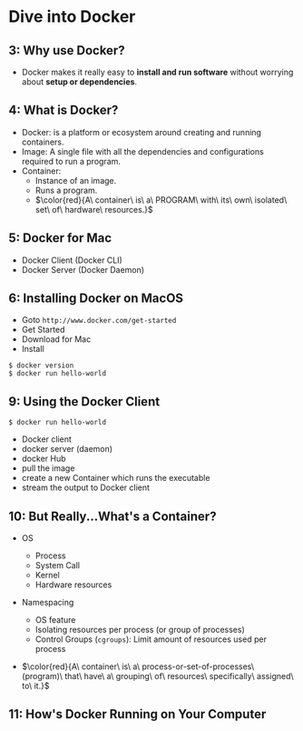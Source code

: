 # Dive into Docker

## 3: Why use Docker?

* Docker makes it really easy to **install and run software** without worrying about **setup or dependencies**.

## 4: What is Docker?

* Docker: is a platform or ecosystem around creating and running containers.
* Image: A single file with all the dependencies and configurations required to run a program.
* Container: 
  - Instance of an image. 
  - Runs a program. 
  - $\color{red}{A\ container\ is\ a\ PROGRAM\ with\ its\ own\ isolated\ set\ of\ hardware\ resources.}$

## 5: Docker for Mac

* Docker Client (Docker CLI) 
* Docker Server (Docker Daemon)

## 6: Installing Docker on MacOS

* Goto `http://www.docker.com/get-started` 
* Get Started
* Download for Mac 
* Install

```
$ docker version
$ docker run hello-world
```

## 9: Using the Docker Client

```
$ docker run hello-world 
```

* Docker client 
* docker server (daemon) 
* docker Hub
* pull the image 
* create a new Container which runs the executable 
* stream the output to Docker client

## 10: But Really...What's a Container?

* OS
  - Process 
  - System Call 
  - Kernel 
  - Hardware resources

* Namespacing 
  - OS feature
  - Isolating resources per process (or group of processes)
  - Control Groups (`cgroups`): Limit amount of resources used per process
* $\color{red}{A\ container\ is\ a\ process-or-set-of-processes\ (program)\ that\ have\ a\ grouping\ of\ resources\ specifically\ assigned\ to\ it.}$

## 11: How's Docker Running on Your Computer

